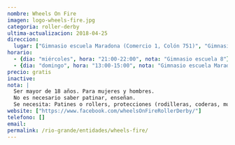 ```yaml
---
nombre: Wheels On Fire
imagen: logo-wheels-fire.jpg
categoria: roller-derby
ultima-actualizacion: 2018-04-25
direccion: 
  lugar: ["Gimnasio escuela Maradona (Comercio 1, Colón 751)", "Gimnasio escuela 8"]
horario: 
  - {dia: "miércoles", hora: "21:00-22:00", nota: "Gimnasio escuela 8"}
  - {dia: "domingo", hora: "13:00-15:00", nota: "Gimnasio escuela Maradona"}
precio: gratis
inactive: 
nota: | 
  Ser mayor de 18 años. Para mujeres y hombres.
  No es necesario saber patinar, enseñan.
  Se necesita: Patines o rollers, protecciones (rodilleras, coderas, muñequeras, casco, o lo que se pueda).
website: ["https://www.facebook.com/wheelsOnFireRollerDerby/"]
telefono: []
email: 
permalink: /rio-grande/entidades/wheels-fire/
---
```



